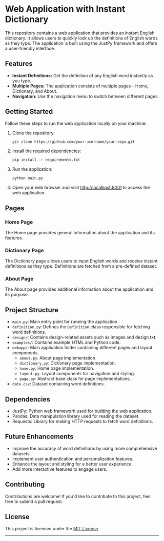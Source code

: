 # Web Application with Instant Dictionary

This repository contains a web application that provides an instant English dictionary. It allows users to quickly look up the definitions of English words as they type. The application is built using the JustPy framework and offers a user-friendly interface.

## Features

- **Instant Definitions:** Get the definition of any English word instantly as you type.
- **Multiple Pages:** The application consists of multiple pages - Home, Dictionary, and About.
- **Navigation:** Use the navigation menu to switch between different pages.

## Getting Started

Follow these steps to run the web application locally on your machine:

1. Clone the repository:

   ```bash
   git clone https://github.com/your-username/your-repo.git
   ```

2. Install the required dependencies:

   ```bash
   pip install -r requirements.txt
   ```

3. Run the application:

   ```bash
   python main.py
   ```

4. Open your web browser and visit [http://localhost:8001](http://localhost:8001) to access the web application.

## Pages

### Home Page

The Home page provides general information about the application and its features.

### Dictionary Page

The Dictionary page allows users to input English words and receive instant definitions as they type. Definitions are fetched from a pre-defined dataset.

### About Page

The About page provides additional information about the application and its purpose.

## Project Structure

- `main.py`: Main entry point for running the application.
- `definition.py`: Defines the `Definition` class responsible for fetching word definitions.
- `design/`: Contains design-related assets such as images and design.txt.
- `examples/`: Contains example HTML and Python code.
- `webapp/`: Main application folder containing different pages and layout components.
  - `about.py`: About page implementation.
  - `dictionary.py`: Dictionary page implementation.
  - `home.py`: Home page implementation.
  - `layout.py`: Layout components for navigation and styling.
  - `page.py`: Abstract base class for page implementations.
- `data.csv`: Dataset containing word definitions.

## Dependencies

- JustPy: Python web framework used for building the web application.
- Pandas: Data manipulation library used for reading the dataset.
- Requests: Library for making HTTP requests to fetch word definitions.

## Future Enhancements

- Improve the accuracy of word definitions by using more comprehensive datasets.
- Implement user authentication and personalization features.
- Enhance the layout and styling for a better user experience.
- Add more interactive features to engage users.

## Contributing

Contributions are welcome! If you'd like to contribute to this project, feel free to submit a pull request.

## License

This project is licensed under the [MIT License](LICENSE).

---
